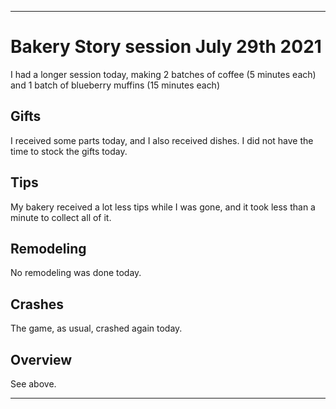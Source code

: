 
***

# Bakery Story session July 29th 2021

<!-- I had a normal session today that lasted less than 10 minutes. I was low on time again today, so I played differently yet again today, making chocolate chip cookies (5 minutes) instead of blueberry muffins (15 minutes) to save time and play more efficiently. I also made the usual batch of coffee. !-->

I had a longer session today, making 2 batches of coffee (5 minutes each) and 1 batch of blueberry muffins (15 minutes each)

## Gifts

I received some parts today, and I also received dishes. I did not have the time to stock the gifts today.

## Tips

My bakery received a lot less tips while I was gone, and it took less than a minute to collect all of it. <!-- I collected while I was cooking and brewing to save time. !-->

## Remodeling

No remodeling was done today.

## Crashes

<!-- The game stayed stable and didn't crash today. !-->

The game, as usual, crashed again today.

## Overview

See above.

***
